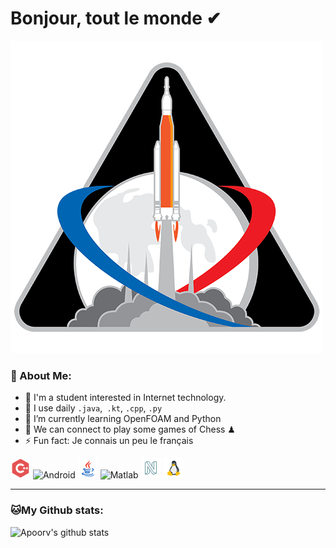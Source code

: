 # Bonjour, tout le monde ✔
![time-01](https://github.com/Gravity-Zero-o/Gravity-Zero-o/blob/main/images/time-01.png)

### 🤵 About Me:
- 🏦 I'm a student interested in Internet technology.
- 🤔 I use daily ```.java```,``` .kt```, ```.cpp```, ```.py```
- 🌱 I’m currently learning OpenFOAM and Python
- 👯 We can connect to play some games of Chess ♟
- ⚡ Fun fact: Je connais un peu le français


![c++](https://github.com/Gravity-Zero-o/Gravity-Zero-o/blob/main/images/icons8_c%2B%2B_32.png)
![Android](https://github.com/Gravity-Zero-o/Gravity-Zero-o/blob/main/images/icons8_android_os.ico) 
![Java](https://github.com/Gravity-Zero-o/Gravity-Zero-o/blob/main/images/icons8_java_32.png)
![Matlab](https://github.com/Gravity-Zero-o/Gravity-Zero-o/blob/main/images/icons8_matlab.ico)
![Neo4j](https://github.com/Gravity-Zero-o/Gravity-Zero-o/blob/main/images/neo4j_32.png)
![Linux](https://github.com/Gravity-Zero-o/Gravity-Zero-o/blob/main/images/icons8_linux_32.png)

---
### 🐱My Github stats:
![Apoorv's github stats](https://github-readme-stats.vercel.app/api?username=Gravity-Zero-o&show_icons=true&title_color=ffc857&icon_color=8ac926&text_color=daf7dc&bg_color=151515&hide=["stars"])
